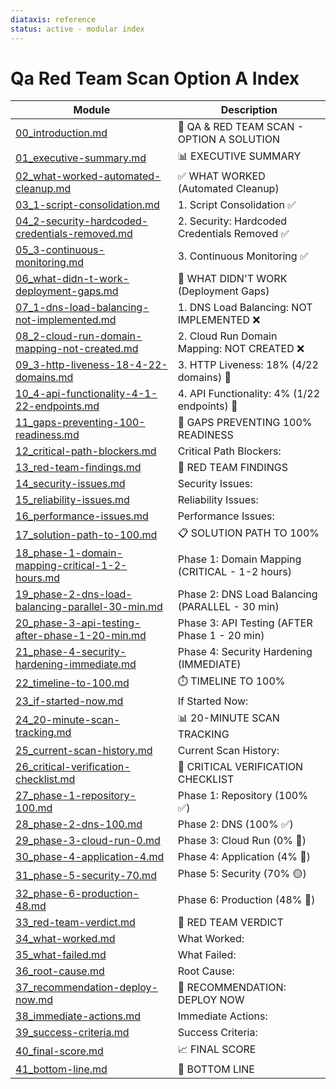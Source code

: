 ```yaml
---
diataxis: reference
status: active - modular index
---
```


# Qa Red Team Scan Option A Index

| Module | Description |
|--------|-------------|
| [00_introduction.md](00_introduction.md) | 🔴 QA & RED TEAM SCAN - OPTION A SOLUTION |
| [01_executive-summary.md](01_executive-summary.md) | 📊 EXECUTIVE SUMMARY |
| [02_what-worked-automated-cleanup.md](02_what-worked-automated-cleanup.md) | ✅ WHAT WORKED (Automated Cleanup) |
| [03_1-script-consolidation.md](03_1-script-consolidation.md) | 1. Script Consolidation ✅ |
| [04_2-security-hardcoded-credentials-removed.md](04_2-security-hardcoded-credentials-removed.md) | 2. Security: Hardcoded Credentials Removed ✅ |
| [05_3-continuous-monitoring.md](05_3-continuous-monitoring.md) | 3. Continuous Monitoring ✅ |
| [06_what-didn-t-work-deployment-gaps.md](06_what-didn-t-work-deployment-gaps.md) | 🔴 WHAT DIDN'T WORK (Deployment Gaps) |
| [07_1-dns-load-balancing-not-implemented.md](07_1-dns-load-balancing-not-implemented.md) | 1. DNS Load Balancing: NOT IMPLEMENTED ❌ |
| [08_2-cloud-run-domain-mapping-not-created.md](08_2-cloud-run-domain-mapping-not-created.md) | 2. Cloud Run Domain Mapping: NOT CREATED ❌ |
| [09_3-http-liveness-18-4-22-domains.md](09_3-http-liveness-18-4-22-domains.md) | 3. HTTP Liveness: 18% (4/22 domains) 🔴 |
| [10_4-api-functionality-4-1-22-endpoints.md](10_4-api-functionality-4-1-22-endpoints.md) | 4. API Functionality: 4% (1/22 endpoints) 🔴 |
| [11_gaps-preventing-100-readiness.md](11_gaps-preventing-100-readiness.md) | 🎯 GAPS PREVENTING 100% READINESS |
| [12_critical-path-blockers.md](12_critical-path-blockers.md) | Critical Path Blockers: |
| [13_red-team-findings.md](13_red-team-findings.md) | 🔬 RED TEAM FINDINGS |
| [14_security-issues.md](14_security-issues.md) | Security Issues: |
| [15_reliability-issues.md](15_reliability-issues.md) | Reliability Issues: |
| [16_performance-issues.md](16_performance-issues.md) | Performance Issues: |
| [17_solution-path-to-100.md](17_solution-path-to-100.md) | 📋 SOLUTION PATH TO 100% |
| [18_phase-1-domain-mapping-critical-1-2-hours.md](18_phase-1-domain-mapping-critical-1-2-hours.md) | Phase 1: Domain Mapping (CRITICAL - 1-2 hours) |
| [19_phase-2-dns-load-balancing-parallel-30-min.md](19_phase-2-dns-load-balancing-parallel-30-min.md) | Phase 2: DNS Load Balancing (PARALLEL - 30 min) |
| [20_phase-3-api-testing-after-phase-1-20-min.md](20_phase-3-api-testing-after-phase-1-20-min.md) | Phase 3: API Testing (AFTER Phase 1 - 20 min) |
| [21_phase-4-security-hardening-immediate.md](21_phase-4-security-hardening-immediate.md) | Phase 4: Security Hardening (IMMEDIATE) |
| [22_timeline-to-100.md](22_timeline-to-100.md) | ⏱️ TIMELINE TO 100% |
| [23_if-started-now.md](23_if-started-now.md) | If Started Now: |
| [24_20-minute-scan-tracking.md](24_20-minute-scan-tracking.md) | 📊 20-MINUTE SCAN TRACKING |
| [25_current-scan-history.md](25_current-scan-history.md) | Current Scan History: |
| [26_critical-verification-checklist.md](26_critical-verification-checklist.md) | 🎯 CRITICAL VERIFICATION CHECKLIST |
| [27_phase-1-repository-100.md](27_phase-1-repository-100.md) | Phase 1: Repository (100% ✅) |
| [28_phase-2-dns-100.md](28_phase-2-dns-100.md) | Phase 2: DNS (100% ✅) |
| [29_phase-3-cloud-run-0.md](29_phase-3-cloud-run-0.md) | Phase 3: Cloud Run (0% 🔴) |
| [30_phase-4-application-4.md](30_phase-4-application-4.md) | Phase 4: Application (4% 🔴) |
| [31_phase-5-security-70.md](31_phase-5-security-70.md) | Phase 5: Security (70% 🟡) |
| [32_phase-6-production-48.md](32_phase-6-production-48.md) | Phase 6: Production (48% 🔴) |
| [33_red-team-verdict.md](33_red-team-verdict.md) | 🚨 RED TEAM VERDICT |
| [34_what-worked.md](34_what-worked.md) | What Worked: |
| [35_what-failed.md](35_what-failed.md) | What Failed: |
| [36_root-cause.md](36_root-cause.md) | Root Cause: |
| [37_recommendation-deploy-now.md](37_recommendation-deploy-now.md) | 🎯 RECOMMENDATION: DEPLOY NOW |
| [38_immediate-actions.md](38_immediate-actions.md) | Immediate Actions: |
| [39_success-criteria.md](39_success-criteria.md) | Success Criteria: |
| [40_final-score.md](40_final-score.md) | 📈 FINAL SCORE |
| [41_bottom-line.md](41_bottom-line.md) | 🏁 BOTTOM LINE |
